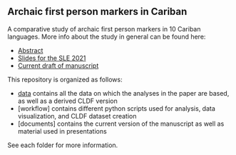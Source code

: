 ## Archaic first person markers in Cariban
A comparative study of archaic first person markers in 10 Cariban languages.
More info about the study in general can be found here:

* [Abstract](documents/talks_abstracts/extensions_SLE_abstract.pdf)
* [Slides for the SLE 2021](documents/talks_abstracts/carib_irreg_SLE.pdf)
* [Current draft of manuscript](documents/cariban_underived.pdf)

This repository is organized as follows:

* [data](data) contains all the data on which the analyses in the paper are based, as well as a derived CLDF version
* [workflow] contains different python scripts used for analysis, data visualization, and CLDF dataset creation
* [documents] contains the current version of the manuscript as well as material used in presentations

See each folder for more information.